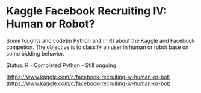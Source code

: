 # Kaggle Facebook Recruiting IV: Human or Robot?

Some toughts and code(in Python and in R) about the Kaggle and Facebook competion. The objective is to classify an user in human or robot base on some bidding behavior.

Status:
R - Completed
Python - Still ongoing

[https://www.kaggle.com/c/facebook-recruiting-iv-human-or-bot](https://www.kaggle.com/c/facebook-recruiting-iv-human-or-bot)
